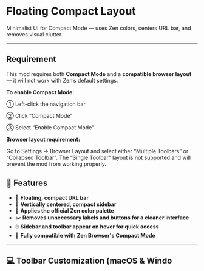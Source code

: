 
# Floating Compact Layout

Minimalist UI for Compact Mode — uses Zen colors, centers URL bar, and removes visual clutter.

---

## Requirement

This mod requires both **Compact Mode** and a **compatible browser layout** — it will not work with Zen’s default settings.

**To enable Compact Mode:**

① Left-click the navigation bar

② Click “Compact Mode”

③ Select “Enable Compact Mode”

**Browser layout requirement:**

Go to Settings → Browser Layout and select either “Multiple Toolbars” or “Collapsed Toolbar”.
The “Single Toolbar” layout is not supported and will prevent the mod from working properly.

## 🌟 Features

- 🔳 **Floating, compact URL bar**
- 🧱 **Vertically centered, compact sidebar**
- 🎨 **Applies the official Zen color palette**
- ✂️ **Removes unnecessary labels and buttons for a cleaner interface**
- 🖱️ **Sidebar and toolbar appear on hover for quick access**
- 🚀 **Fully compatible with Zen Browser's Compact Mode**

---

## 💻 Toolbar Customization (macOS & Windo